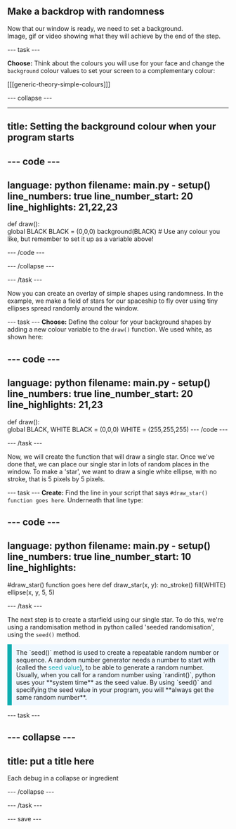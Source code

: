 ## Make a backdrop with randomness

<div style="display: flex; flex-wrap: wrap">
<div style="flex-basis: 200px; flex-grow: 1; margin-right: 15px;">
Now that our window is ready, we need to set a background.
</div>
<div>
Image, gif or video showing what they will achieve by the end of the step.
</div>
</div>

--- task ---

**Choose:** Think about the colours you will use for your face and change the `background` colour values to set your screen to a complementary colour:

[[[generic-theory-simple-colours]]]

--- collapse ---

---
title: Setting the background colour when your program starts
---

--- code ---
---
language: python
filename: main.py - setup()
line_numbers: true
line_number_start: 20
line_highlights: 21,22,23
---
def draw():    
    global BLACK
    BLACK = (0,0,0)
    background(BLACK) # Use any colour you like, but remember to set it up as a variable above! 

--- /code ---

--- /collapse ---

--- /task ---

Now you can create an overlay of simple shapes using randomness. In the example, we make a field of stars for our spaceship to fly over using tiny ellipses spread randomly around the window. 

--- task ---
**Choose:** Define the colour for your background shapes by adding a new colour variable to the `draw()` function. We used white, as shown here:

--- code ---
---
language: python
filename: main.py - setup()
line_numbers: true
line_number_start: 20
line_highlights: 21,23
---
def draw():    
    global BLACK, WHITE
    BLACK = (0,0,0)
    WHITE = (255,255,255)
--- /code ---

--- /task ---

Now, we will create the function that will draw a single star. Once we've done that, we can place our single star in lots of random places in the window. To make a 'star', we want to draw a single white ellipse, with no stroke, that is 5 pixels by 5 pixels. 

--- task ---
**Create:** Find the line in your script that says `#draw_star() function goes here`. Underneath that line type:

--- code ---
---
language: python
filename: main.py - setup()
line_numbers: true
line_number_start: 10
line_highlights: 
---
#draw_star() function goes here
def draw_star(x, y):
  no_stroke()
  fill(WHITE)
  ellipse(x, y, 5, 5)

--- /task ---

The next step is to create a starfield using our single star. To do this, we're using a randomisation method  in python called 'seeded randomisation', using the `seed()` method. 

<p style="border-left: solid; border-width:10px; border-color: #0faeb0; background-color: aliceblue; padding: 10px;"> 
The `seed()` method is used to create a repeatable random number or sequence. A random number generator needs a number to start with (called the <span style="color: #0faeb0">seed value</span>), to be able to generate a random number. Usually, when you call for a random number using `randint()`, python uses your **system time** as the seed value. By using `seed()` and specifying the seed value in your program, you will **always get the same random number**.</p>


--- task ---


--- collapse ---
---
title: put a title here
---

Each debug in a collapse or ingredient

--- /collapse ---

--- /task ---

--- save ---

